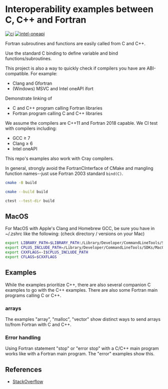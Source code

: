 # Interoperability examples between C, C++ and Fortran

[![ci](https://github.com/scivision/fortran-cpp-interface/actions/workflows/ci.yml/badge.svg)](https://github.com/scivision/fortran-cpp-interface/actions/workflows/ci.yml)
[![intel-oneapi](https://github.com/scivision/fortran-cpp-interface/actions/workflows/intel-oneapi.yml/badge.svg)](https://github.com/scivision/fortran-cpp-interface/actions/workflows/intel-oneapi.yml)

Fortran subroutines and functions are easily called from C and C++.

Use the standard C binding to define variable and bind functions/subroutines.

This project is also a way to quickly check if compilers you have are ABI-compatible.
For example:

* Clang and Gfortran
* (Windows) MSVC and Intel oneAPI ifort

Demonstrate linking of

* C and C++ program calling Fortran libraries
* Fortran program calling C and C++ libraries

We assume the compilers are C++11 and Fortran 2018 capable.
We CI test with compilers including:

* GCC &ge; 7
* Clang &ge; 6
* Intel oneAPI

This repo's examples also work with Cray compilers.

In general, strongly avoid the FortranCInterface of CMake and mangling function names--just use Fortran 2003 standard `bind(C)`.

```sh
cmake -B build

cmake --build build

ctest --test-dir build
```

## MacOS

For MacOS with Apple's Clang and Homebrew GCC,
be sure you have in ~/.zshrc like the following:
(check directory / versions on your Mac)

```sh
export LIBRARY_PATH=$LIBRARY_PATH:/Library/Developer/CommandLineTools/SDKs/MacOSX.sdk/usr/lib
export CPLUS_INCLUDE_PATH=/Library/Developer/CommandLineTools/SDKs/MacOSX.sdk/usr/include
export CXXFLAGS=-I$CPLUS_INCLUDE_PATH
export CFLAGS=$CXXFLAGS
```

## Examples

While the examples prioritize C++, there are also several companion C examples to go with the C++ examples.
There are also some Fortran main programs calling C or C++.

### arrays

The examples "array", "malloc", "vector" show distinct ways to send arrays to/from Fortran with C and C++.

### Error handling

Using Fortran statement "stop" or "error stop" with a C/C++ main program works like with a Fortran main program.
The "error" examples show this.

## References

* [StackOverflow](
https://stackoverflow.com/tags/fortran-iso-c-binding/info)
